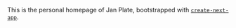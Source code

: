 This is the personal homepage of Jan Plate, bootstrapped with [`create-next-app`](https://nextjs.org/docs/app/api-reference/cli/create-next-app).
